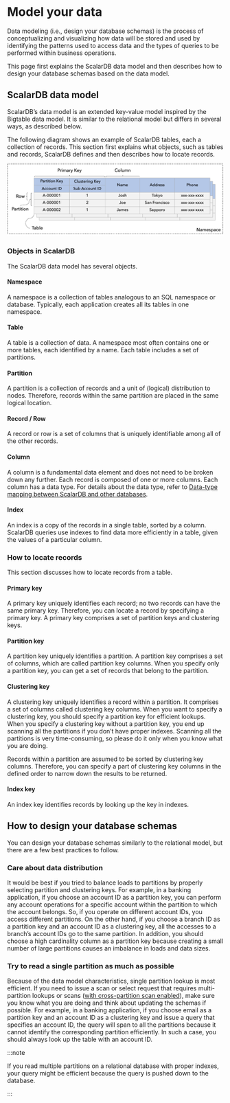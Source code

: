 # Model your data
Data modeling (i.e., design your database schemas) is the process of conceptualizing and visualizing how data will be stored and used by identifying the patterns used to access data and the types of queries to be performed within business operations. 

This page first explains the ScalarDB data model and then describes how to design your database schemas based on the data model.

## ScalarDB data model
ScalarDB’s data model is an extended key-value model inspired by the Bigtable data model. It is similar to the relational model but differs in several ways, as described below.

The following diagram shows an example of ScalarDB tables, each a collection of records. This section first explains what objects, such as tables and records, ScalarDB defines and then describes how to locate records.

![ScalarDB data model.](images/scalardb_data_model.png)

### Objects in ScalarDB
The ScalarDB data model has several objects.

#### Namespace
A namespace is a collection of tables analogous to an SQL namespace or database. Typically, each application creates all its tables in one namespace.

#### Table
A table is a collection of data. A namespace most often contains one or more tables, each identified by a name. Each table includes a set of partitions.

#### Partition
A partition is a collection of records and a unit of (logical) distribution to nodes. Therefore, records within the same partition are placed in the same logical location.

#### Record / Row
A record or row is a set of columns that is uniquely identifiable among all of the other records.

#### Column
A column is a fundamental data element and does not need to be broken down any further. Each record is composed of one or more columns. Each column has a data type. For details about the data type, refer to [Data-type mapping between ScalarDB and other databases](https://scalardb.scalar-labs.com/docs/latest/schema-loader#data-type-mapping-between-scalardb-and-other-databases).

#### Index
An index is a copy of the records in a single table, sorted by a column. ScalarDB queries use indexes to find data more efficiently in a table, given the values of a particular column. 


### How to locate records
This section discusses how to locate records from a table.

#### Primary key
A primary key uniquely identifies each record; no two records can have the same primary key. Therefore, you can locate a record by specifying a primary key. A primary key comprises a set of partition keys and clustering keys.

#### Partition key
A partition key uniquely identifies a partition. A partition key comprises a set of columns, which are called partition key columns. When you specify only a partition key, you can get a set of records that belong to the partition.

#### Clustering key
A clustering key uniquely identifies a record within a partition. It comprises a set of columns called clustering key columns. When you want to specify a clustering key, you should specify a partition key for efficient lookups. When you specify a clustering key without a partition key,
you end up scanning all the partitions if you don’t have proper indexes. Scanning all the partitions is very time-consuming, so please do it only when you know what you are doing.

Records within a partition are assumed to be sorted by clustering key columns. Therefore, you can specify a part of clustering key columns in the defined order to narrow down the results to be returned. 

#### Index key
An index key identifies records by looking up the key in indexes.

## How to design your database schemas
You can design your database schemas similarly to the relational model, but there are a few best practices to follow.

### Care about data distribution
It would be best if you tried to balance loads to partitions by properly selecting partition and clustering keys. For example, in a banking application, if you choose an account ID as a partition key, you can perform any account operations for a specific account within the partition to which the account belongs. So, if you operate on different account IDs, you access different partitions. On the other hand, if you choose a branch ID as a partition key and an account ID as a clustering key, all the accesses to a branch’s account IDs go to the same partition. In addition, you should choose a high cardinality column as a partition key because creating a small number of large partitions causes an imbalance in loads and data sizes.

### Try to read a single partition as much as possible
Because of the data model characteristics, single partition lookup is most efficient. If you need to issue a scan or select request that requires multi-partition lookups or scans ([with cross-partition scan enabled](https://scalardb.scalar-labs.com/docs/latest/configurations/#cross-partition-scan-configurations)), make sure you know what you are doing and think about updating the schemas if possible. For example, in a banking application, if you choose email as a partition key and an account ID as a clustering key and issue a query that specifies an account ID, the query will span to all the partitions because it cannot identify the corresponding partition efficiently. In such a case, you should always look up the table with an account ID.

:::note

If you read multiple partitions on a relational database with proper indexes, your query might be efficient because the query is pushed down to the database. 

:::